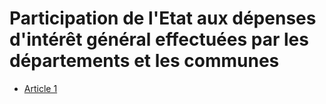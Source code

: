 # Participation de l'Etat aux dépenses d'intérêt général effectuées par les départements et les communes

- [Article 1](article-1.md)
